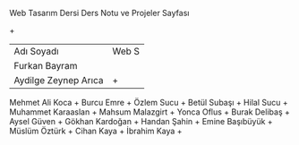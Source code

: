 Web Tasarım Dersi Ders Notu ve Projeler Sayfası
<table>
<tr><td>Adı Soyadı   </td> <td>Web S</td></tr>
<tr><td>Furkan Bayram</td></td>+    </td></tr>
<tr><td>Aydilge Zeynep Arıca</td><td>+</td></tr>
</table>
Mehmet Ali Koca +
Burcu Emre +
Özlem Sucu +
Betül Subaşı +
Hilal Sucu +
Muhammet Karaaslan +
Mahsum Malazgirt +
Yonca Oflus +
Burak Delibaş +
Aysel Güven +
Gökhan Kardoğan +
Handan Şahin +
Emine Başıbüyük +
Müslüm Öztürk +
Cihan Kaya +
İbrahim Kaya +

